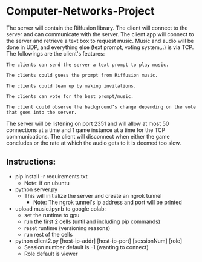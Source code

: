 # Computer-Networks-Project
The server will contain the Riffusion library. The client will connect to the server and can communicate with the server. The client app will connect to the server and retrieve a text box to request music. Music and audio will be done in UDP, and everything else (text prompt, voting system,..) is via TCP. The followings are the client's features: 

    The clients can send the server a text prompt to play music.
    
    The clients could guess the prompt from Riffusion music.
    
    The clients could team up by making invitations. 
    
    The clients can vote for the best prompt/music. 
    
    The client could observe the background’s change depending on the vote that goes into the server.
    
The server will be listening on port 2351 and will allow at most 50 connections at a time and 1 game instance at a time for the TCP communications. The client will disconnect when either the game concludes or the rate at which the audio gets to it is deemed too slow. 

## Instructions:
- pip install -r requirements.txt
    - Note: if on ubuntu
- python server.py
    - This will initialize the server and create an ngrok tunnel
        - Note: The ngrok tunnel's ip address and port will be printed
- upload music.ipynb to google colab:
    - set the runtime to gpu
    - run the first 2 cells (until and including pip commands)
    - reset runtime (versioning reasons)
    - run rest of the cells
- python client2.py [host-ip-addr] [host-ip-port] [sessionNum] [role]
    - Session number default is -1 (wanting to connect)
    - Role default is viewer